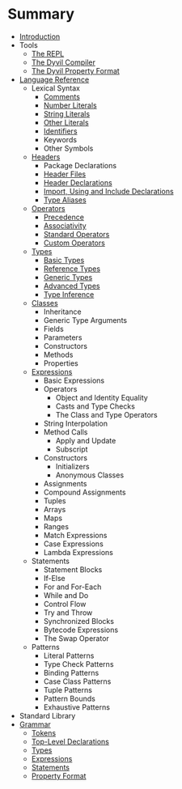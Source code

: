 # Summary

* [Introduction](README.md)
* Tools
   * [The REPL](tools/repl.md)
   * [The Dyvil Compiler](tools/dyvil-compiler.md)
   * [The Dyvil Property Format](tools/dyvil-property-format.md)
* [Language Reference](language-reference.md)
   * Lexical Syntax
       * [Comments](syntax/comments.md)
       * [Number Literals](syntax/number-literals.md)
       * [String Literals](syntax/string-literals.md)
       * [Other Literals](syntax/other-literals.md)
       * [Identifiers](syntax/identifiers.md)
       * Keywords
       * Other Symbols
   * [Headers](headers.md)
       * Package Declarations
       * [Header Files](headers/header-files.md)
       * [Header Declarations](headers/header-declarations.md)
       * [Import, Using and Include Declarations](headers/import-using-and-include-declarations.md)
       * [Type Aliases](headers/package-declaration.md)
   * [Operators](headers/operators.md)
       * [Precedence](headers/precedence.md)
       * [Associativity](headers/associativity.md)
       * [Standard Operators](headers/standard-operators.md)
       * [Custom Operators](headers/custom-operators.md)
   * [Types](types.md)
       * [Basic Types](types/basic-types.md)
       * [Reference Types](types/reference-types.md)
       * [Generic Types](types/generic-types.md)
       * [Advanced Types](types/advanced-types.md)
       * [Type Inference](types/type-inference.md)
   * [Classes](classes.md)
       * Inheritance
       * Generic Type Arguments
       * Fields
       * Parameters
       * Constructors
       * Methods
       * Properties
   * [Expressions](expressions.md)
       * Basic Expressions
       * Operators
           * Object and Identity Equality
           * Casts and Type Checks
           * The Class and Type Operators
       * String Interpolation
       * Method Calls
           * Apply and Update
           * Subscript
       * Constructors
           * Initializers
           * Anonymous Classes
       * Assignments
       * Compound Assignments
       * Tuples
       * Arrays
       * Maps
       * Ranges
       * Match Expressions
       * Case Expressions
       * Lambda Expressions
   * Statements
       * Statement Blocks
       * If-Else
       * For and For-Each
       * While and Do
       * Control Flow
       * Try and Throw
       * Synchronized Blocks
       * Bytecode Expressions
       * The Swap Operator
   * Patterns
       * Literal Patterns
       * Type Check Patterns
       * Binding Patterns
       * Case Class Patterns
       * Tuple Patterns
       * Pattern Bounds
       * Exhaustive Patterns
* Standard Library
* [Grammar](grammar.md)
   * [Tokens](grammar/tokens.md)
   * [Top-Level Declarations](grammar/top-level-declarations.md)
   * [Types](grammar/types.md)
   * [Expressions](grammar/expressions.md)
   * [Statements](grammar/statements.md)
   * [Property Format](grammar/property-format.md)

